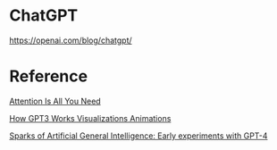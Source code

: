 # ChatGPT

https://openai.com/blog/chatgpt/


# Reference

[Attention Is All You Need](https://arxiv.org/abs/1706.03762)

[How GPT3 Works Visualizations Animations](https://jalammar.github.io/how-gpt3-works-visualizations-animations)

[Sparks of Artificial General Intelligence: Early experiments with GPT-4](https://arxiv.org/pdf/2303.12712v1.pdf)

